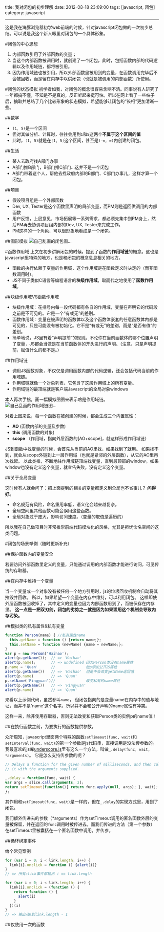 title: 我对闭包的初步理解
date: 2012-08-18 23:09:00
tags: [javascript, 闭包]
category: javascript

---

这是我在海豚浏览器初学web前端的时候，针对javascript闭包做的一次初步总结。可以说是我这个新人眼里对闭包的一个具体形象。

#闭包的中心思想

1. 内部函数引用了外部函数的变量；
2. 当这个内部函数被调用时，就创建了一个闭包。此时，包括函数内部的代码逻辑以及作用域链，都将被引用。
3. 因为作用域链也被引用，所以外部函数里被用到的变量，在函数调用完毕后不会被回收，而是留在内存中以供闭包（也就是被调用的内部函数）所使用。

<!-- more -->

#闭包的状态模拟
初学者如我，对闭包的概念很容易含糊不清。同事说有人研究了一年都搞不懂，不知是不是真的，反正听起来挺可怕。所以在网上看了一些帖子后，摘取并总结了几个比较形象的状态模拟，希望能够让闭包的“长相”更加清晰一些。

##数学

* `(1, 5)`是一个区间
* 但对其做分析、计算时，往往会用到`1`和`5`这两个**不属于这个区间的值**
* 此时，`(1, 5)`就是在`[1, 5]`这个区间，甚至是`(-∞, ∞)`内创建的闭包。

##生活

* 某人去政府找A部门办事
* A部门推B部门，B部门推C部门...这并不是一个闭包
* A部门带着这个人，帮他去找政府内部的B部门、C部门办事儿，这样才算一个闭包。

##项目

* 假设项目组是一个外部函数
* Dev, UX, Tester是这个函数里声明的局部变量，而PM则是返回供调用的内部函数
* 用户反馈，上层意见，市场拓展等一系列需求，都必须先集中到PM身上，然后PM再去协调项目组内部的Dev, UX, Tester来完成工作。
* PM这样的一个角色，可以很形象地看成是一个闭包。

##图形模拟
![自己乱画的闭包图...](../../../../img/closure1.png)

#函数作用域
上文在初步讲解闭包的时候，提到了函数的**作用域链**的概念。这也是javascript里特殊的地方，也是和闭包的概念息息相关的地方。

* 函数的执行依赖于变量的作用域，这个作用域是在函数定义时决定的（而非函数调用时）。
* JS不同于类似C语言等编程语言的**块级作用域**，取而代之地使用了**函数作用域**。

##块级作用域VS函数作用域

* 块级作用域：花括号内每一段代码都有各自的作用域，变量在声明它的代码段之前是不可见的。它是一个“有或无”的差别。
* 函数作用域：变量在被声明的函数体以及这个函数体嵌套的任意函数体内都是可见的，只是可能没有被初始化。它不是“有或无”的差别，而是“是否有值”的差别。
* 简单地说，JS里有着“声明提前”的规则。不论你在当前函数体的哪个位置声明了变量，JS都会当做是在当前函数体的开头进行的声明。（注意，只是声明提前，赋值什么的都不是。）

##作用域链

* 调用JS函数对象，不仅仅是调用函数内部的代码逻辑，还会包括代码当前的作用域链。
* 作用域链就像一个对象列表，它包含了这段作用域上的所有变量。
* 作用域链的最顶端就是客户端Javascript的全局对象windows

本人再次手拙，画一幅模拟图图来表示啥是作用域链。
![自己乱画的作用域链图...](../../../../img/closure2.png)

对着上图来说，每一个函数在被创建的时候，都会生成三个内置属性：

* **AO** (函数内部的变量及参数)
* **this** (调用函数的对象)
* **scope** （作用域，指向外层函数的[AO+scope]，就这样形成作用域链）

JS到函数中找变量的时候，会首先从当前的AO里找，如果找到了就用。
如果找不到，就会从scope外链到上一层作用域（也就是紧邻的外层函数），从它的AO里再次找起。
以此类推，不断地往作用域链顶端找变量，直到最顶部的window。如果window也没有定义这个变量，就宣告失败，没有定义这个变量。

##关于全局变量

这时候有人就会问了：把上面提到的相关的变量都定义到全局岂不省事儿？
**问得好。**

* 命名规范有风险，命名重用率低，语义化会越来越复杂。
* 全局空间里其他函数可能会误用这些函数。
* 全局对象过于庞大，影响访问速度。（变量的取值是遍历的）

所以我在自己做项目时非常推崇前端代码模块化的风格，尤其是担忧命名空间的这类问题。

#闭包的场景举例（随时更新补充）

##保护函数内的变量安全 	
	
若要访问外部函数里定义的变量，只能通过调用的内部函数才能进行访问，可见传统的存取器。

##在内存中维持一个变量
	
当一个变量或一个对象没有被任何一个地方引用时，js的垃圾回收机制会自动将其摧毁并回收。
所以，如果希望一个变量在内存中维持，可以利用闭包。
这样即使外层函数被回收掉了，其中定义的变量也因为内部函数用到了，而被保存在内存里。
**这一点是一把双刃剑，闭包的劣势之一就是因为如果滥用这个机制会导致内存污染。**

##模拟类的私有属性&私有变量
	
```javascript
function Person(name) { //私有属性name
  this.getName = function () {return name;};
  this.setName = function (newName) {name = newName;};
}
var p = new Person('Haihao');
alert(p.getName());  // => 'Haihao'
alert(p.name);       // => undefined 因为Person类没有name属性
p.name = 'Quan'      //              给p添加公开的属性
alert(p.getName())   // => 'Haihao'  但是不会改变getName返回值
alert(p.name)        // => 'Quan'	
p.setName('Pingyuan')//              改变私有的name属性
alert(p.getName())   // => 'Pingyuan'
alert(p.name)        // => 'Quan'
```

来看以上示例代码，虽然都叫`name`， 但闭包指向的是变量name在内存中的值与地址，而并不是'name'这个名字。所以并不会和公开声明的name属性有冲突。
	
这样一来，除非使用存取器，否则无法改变和获取Person类的实例p的name值！
	
##在执行函数之前，为要执行的函数提供参数。

众所周知，javascript里面两个特殊的函数`setTimeout(func, wait)`和`setInterval(func, wait)`的第一个参数是js代码串，直接调用是没法传参数的。
我最喜欢的js库[underscore.js](http://underscorejs.org/)里有这么一个方法，叫做`_.delay(func, wait, *arguments)`。
它是怎么支持传参数的呢？
	
```javascript
// Delays a function for the given number of milliseconds, and then calls
// it with the arguments supplied.

_.delay = function(func, wait) {
var args = slice.call(arguments, 2);
return setTimeout(function(){ return func.apply(null, args); }, wait);
};

```
	
其作用和`setTimeout(func, wait)`是一样的，但在`_.delay`的实现方式里，用到了闭包。
	
我们额外传进去的参数（\*arguments）作为setTimeout调用的匿名函数外层的变量被保留，并在返回的`func`调用时被传进去。而我们传进的方法（第一个参数）在setTimeout里被囊括在一个匿名函数中调用，并传参。
	
##循环绑定事件
	
给个常见案例

```javascript
for (var i = 0; i < link.length; i++) {
  link[i].onclick = function () {alert(i)}
}
// => 所有click事件都输出 i == link.length

for (var i = 0; i < link.length; i++) {
  link[i].onclick = (function () {
    return function () {
      alert(i)
    }
  })(i)
}
// => 输出从0到link.length - 1
```

##仅使用一次的函数
	


